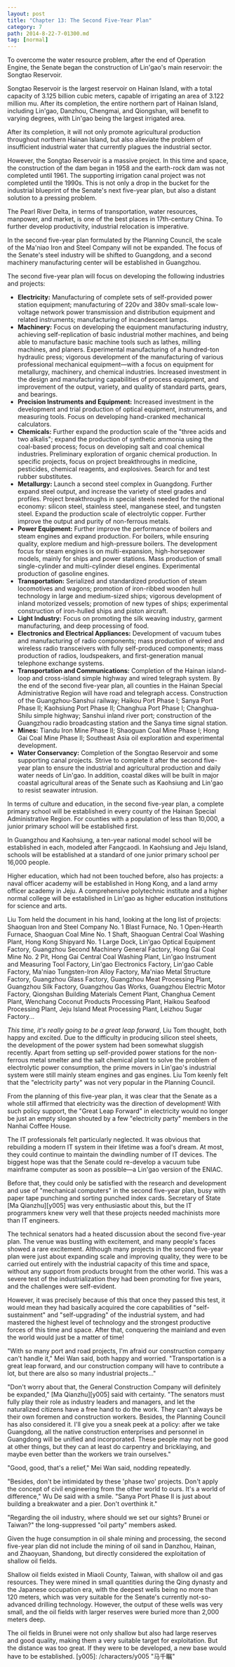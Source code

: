 ```yaml
---
layout: post
title: "Chapter 13: The Second Five-Year Plan"
category: 7
path: 2014-8-22-7-01300.md
tag: [normal]
---
```


To overcome the water resource problem, after the end of Operation Engine, the Senate began the construction of Lin'gao's main reservoir: the Songtao Reservoir.

Songtao Reservoir is the largest reservoir on Hainan Island, with a total capacity of 3.125 billion cubic meters, capable of irrigating an area of 3.122 million mu. After its completion, the entire northern part of Hainan Island, including Lin'gao, Danzhou, Chengmai, and Qiongshan, will benefit to varying degrees, with Lin'gao being the largest irrigated area.

After its completion, it will not only promote agricultural production throughout northern Hainan Island, but also alleviate the problem of insufficient industrial water that currently plagues the industrial sector.

However, the Songtao Reservoir is a massive project. In this time and space, the construction of the dam began in 1958 and the earth-rock dam was not completed until 1961. The supporting irrigation canal project was not completed until the 1990s. This is not only a drop in the bucket for the industrial blueprint of the Senate's next five-year plan, but also a distant solution to a pressing problem.

The Pearl River Delta, in terms of transportation, water resources, manpower, and market, is one of the best places in 17th-century China. To further develop productivity, industrial relocation is imperative.

In the second five-year plan formulated by the Planning Council, the scale of the Ma'niao Iron and Steel Company will not be expanded. The focus of the Senate's steel industry will be shifted to Guangdong, and a second machinery manufacturing center will be established in Guangzhou.

The second five-year plan will focus on developing the following industries and projects:

*   **Electricity:** Manufacturing of complete sets of self-provided power station equipment; manufacturing of 220v and 380v small-scale low-voltage network power transmission and distribution equipment and related instruments; manufacturing of incandescent lamps.
*   **Machinery:** Focus on developing the equipment manufacturing industry, achieving self-replication of basic industrial mother machines, and being able to manufacture basic machine tools such as lathes, milling machines, and planers. Experimental manufacturing of a hundred-ton hydraulic press; vigorous development of the manufacturing of various professional mechanical equipment—with a focus on equipment for metallurgy, machinery, and chemical industries. Increased investment in the design and manufacturing capabilities of process equipment, and improvement of the output, variety, and quality of standard parts, gears, and bearings.
*   **Precision Instruments and Equipment:** Increased investment in the development and trial production of optical equipment, instruments, and measuring tools. Focus on developing hand-cranked mechanical calculators.
*   **Chemicals:** Further expand the production scale of the "three acids and two alkalis"; expand the production of synthetic ammonia using the coal-based process; focus on developing salt and coal chemical industries. Preliminary exploration of organic chemical production. In specific projects, focus on project breakthroughs in medicine, pesticides, chemical reagents, and explosives. Search for and test rubber substitutes.
*   **Metallurgy:** Launch a second steel complex in Guangdong. Further expand steel output, and increase the variety of steel grades and profiles. Project breakthroughs in special steels needed for the national economy: silicon steel, stainless steel, manganese steel, and tungsten steel. Expand the production scale of electrolytic copper. Further improve the output and purity of non-ferrous metals.
*   **Power Equipment:** Further improve the performance of boilers and steam engines and expand production. For boilers, while ensuring quality, explore medium and high-pressure boilers. The development focus for steam engines is on multi-expansion, high-horsepower models, mainly for ships and power stations. Mass production of small single-cylinder and multi-cylinder diesel engines. Experimental production of gasoline engines.
*   **Transportation:** Serialized and standardized production of steam locomotives and wagons; promotion of iron-ribbed wooden hull technology in large and medium-sized ships; vigorous development of inland motorized vessels; promotion of new types of ships; experimental construction of iron-hulled ships and piston aircraft.
*   **Light Industry:** Focus on promoting the silk weaving industry, garment manufacturing, and deep processing of food.
*   **Electronics and Electrical Appliances:** Development of vacuum tubes and manufacturing of radio components; mass production of wired and wireless radio transceivers with fully self-produced components; mass production of radios, loudspeakers, and first-generation manual telephone exchange systems.
*   **Transportation and Communications:** Completion of the Hainan island-loop and cross-island simple highway and wired telegraph system. By the end of the second five-year plan, all counties in the Hainan Special Administrative Region will have road and telegraph access. Construction of the Guangzhou-Sanshui railway; Haikou Port Phase I; Sanya Port Phase II; Kaohsiung Port Phase II; Changhua Port Phase I; Changhua-Shilu simple highway; Sanshui inland river port; construction of the Guangzhou radio broadcasting station and the Sanya time signal station.
*   **Mines:** Tiandu Iron Mine Phase II; Shaoguan Coal Mine Phase I; Hong Gai Coal Mine Phase II; Southeast Asia oil exploration and experimental development.
*   **Water Conservancy:** Completion of the Songtao Reservoir and some supporting canal projects. Strive to complete it after the second five-year plan to ensure the industrial and agricultural production and daily water needs of Lin'gao. In addition, coastal dikes will be built in major coastal agricultural areas of the Senate such as Kaohsiung and Lin'gao to resist seawater intrusion.

In terms of culture and education, in the second five-year plan, a complete primary school will be established in every county of the Hainan Special Administrative Region. For counties with a population of less than 10,000, a junior primary school will be established first.

In Guangzhou and Kaohsiung, a ten-year national model school will be established in each, modeled after Fangcaodi. In Kaohsiung and Jeju Island, schools will be established at a standard of one junior primary school per 16,000 people.

Higher education, which had not been touched before, also has projects: a naval officer academy will be established in Hong Kong, and a land army officer academy in Jeju. A comprehensive polytechnic institute and a higher normal college will be established in Lin'gao as higher education institutions for science and arts.

Liu Tom held the document in his hand, looking at the long list of projects: Shaoguan Iron and Steel Company No. 1 Blast Furnace, No. 1 Open-Hearth Furnace, Shaoguan Coal Mine No. 1 Shaft, Shaoguan Central Coal Washing Plant, Hong Kong Shipyard No. 1 Large Dock, Lin'gao Optical Equipment Factory, Guangzhou Second Machinery General Factory, Hong Gai Coal Mine No. 2 Pit, Hong Gai Central Coal Washing Plant, Lin'gao Instrument and Measuring Tool Factory, Lin'gao Electronics Factory, Lin'gao Cable Factory, Ma'niao Tungsten-Iron Alloy Factory, Ma'niao Metal Structure Factory, Guangzhou Glass Factory, Guangzhou Meat Processing Plant, Guangzhou Silk Factory, Guangzhou Gas Works, Guangzhou Electric Motor Factory, Qiongshan Building Materials Cement Plant, Changhua Cement Plant, Wenchang Coconut Products Processing Plant, Haikou Seafood Processing Plant, Jeju Island Meat Processing Plant, Leizhou Sugar Factory...

*This time, it's really going to be a great leap forward*, Liu Tom thought, both happy and excited. Due to the difficulty in producing silicon steel sheets, the development of the power system had been somewhat sluggish recently. Apart from setting up self-provided power stations for the non-ferrous metal smelter and the salt chemical plant to solve the problem of electrolytic power consumption, the prime movers in Lin'gao's industrial system were still mainly steam engines and gas engines. Liu Tom keenly felt that the "electricity party" was not very popular in the Planning Council.

From the planning of this five-year plan, it was clear that the Senate as a whole still affirmed that electricity was the direction of development! With such policy support, the "Great Leap Forward" in electricity would no longer be just an empty slogan shouted by a few "electricity party" members in the Nanhai Coffee House.

The IT professionals felt particularly neglected. It was obvious that rebuilding a modern IT system in their lifetime was a fool's dream. At most, they could continue to maintain the dwindling number of IT devices. The biggest hope was that the Senate could re-develop a vacuum tube mainframe computer as soon as possible—a Lin'gao version of the ENIAC.

Before that, they could only be satisfied with the research and development and use of "mechanical computers" in the second five-year plan, busy with paper tape punching and sorting punched index cards. Secretary of State [Ma Qianzhu][y005] was very enthusiastic about this, but the IT programmers knew very well that these projects needed machinists more than IT engineers.

The technical senators had a heated discussion about the second five-year plan. The venue was bustling with excitement, and many people's faces showed a rare excitement. Although many projects in the second five-year plan were just about expanding scale and improving quality, they were to be carried out entirely with the industrial capacity of this time and space, without any support from products brought from the other world. This was a severe test of the industrialization they had been promoting for five years, and the challenges were self-evident.

However, it was precisely because of this that once they passed this test, it would mean they had basically acquired the core capabilities of "self-sustainment" and "self-upgrading" of the industrial system, and had mastered the highest level of technology and the strongest productive forces of this time and space. After that, conquering the mainland and even the world would just be a matter of time!

"With so many port and road projects, I'm afraid our construction company can't handle it," Mei Wan said, both happy and worried. "Transportation is a great leap forward, and our construction company will have to contribute a lot, but there are also so many industrial projects..."

"Don't worry about that, the General Construction Company will definitely be expanded," [Ma Qianzhu][y005] said with certainty. "The senators must fully play their role as industry leaders and managers, and let the naturalized citizens have a free hand to do the work. They can't always be their own foremen and construction workers. Besides, the Planning Council has also considered it. I'll give you a sneak peek at a policy: after we take Guangdong, all the native construction enterprises and personnel in Guangdong will be unified and incorporated. These people may not be good at other things, but they can at least do carpentry and bricklaying, and maybe even better than the workers we train ourselves."

"Good, good, that's a relief," Mei Wan said, nodding repeatedly.

"Besides, don't be intimidated by these 'phase two' projects. Don't apply the concept of civil engineering from the other world to ours. It's a world of difference," Wu De said with a smile. "Sanya Port Phase II is just about building a breakwater and a pier. Don't overthink it."

"Regarding the oil industry, where should we set our sights? Brunei or Taiwan?" the long-suppressed "oil party" members asked.

Given the huge consumption in oil shale mining and processing, the second five-year plan did not include the mining of oil sand in Danzhou, Hainan, and Zhaoyuan, Shandong, but directly considered the exploitation of shallow oil fields.

Shallow oil fields existed in Miaoli County, Taiwan, with shallow oil and gas resources. They were mined in small quantities during the Qing dynasty and the Japanese occupation era, with the deepest wells being no more than 120 meters, which was very suitable for the Senate's currently not-so-advanced drilling technology. However, the output of these wells was very small, and the oil fields with larger reserves were buried more than 2,000 meters deep.

The oil fields in Brunei were not only shallow but also had large reserves and good quality, making them a very suitable target for exploitation. But the distance was too great. If they were to be developed, a new base would have to be established.
[y005]: /characters/y005 "马千瞩"